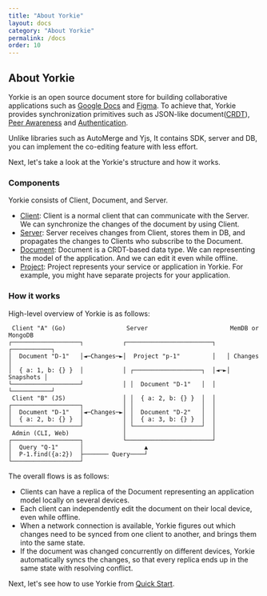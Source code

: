 ```yaml
---
title: "About Yorkie"
layout: docs
category: "About Yorkie"
permalink: /docs
order: 10
---
```


## About Yorkie

Yorkie is an open source document store for building collaborative applications such as [Google Docs](https://docs.google.com/) and [Figma](https://www.figma.com/). To achieve that, Yorkie provides synchronization primitives such as JSON-like document([CRDT](https://crdt.tech/)), [Peer Awareness](/docs/peer-awareness) and [Authentication](/docs/auth-webhook).

Unlike libraries such as AutoMerge and Yjs, It contains SDK, server and DB, you can implement the co-editing feature with less effort.

Next, let's take a look at the Yorkie's structure and how it works.

### Components

Yorkie consists of Client, Document, and Server.

- [Client](/docs/js-sdk#client): Client is a normal client that can communicate with the Server. We can synchronize the changes of the document by using Client.
- [Server](/docs/server): Server receives changes from Client, stores them in DB, and propagates the changes to Clients who subscribe to the Document.
- [Document](/docs/js-sdk#document): Document is a CRDT-based data type. We can representing the model of the application. And we can edit it even while offline.
- [Project](/docs/project): Project represents your service or application in Yorkie. For example, you might have separate projects for your application.

### How it works

High-level overview of Yorkie is as follows:

```
 Client "A" (Go)                 Server                       MemDB or MongoDB
┌───────────────────┐           ┌────────────────────────┐   ┌───────────┐
│  Document "D-1"   │◄─Changes─►│  Project "p-1"         │   │ Changes   │
│  { a: 1, b: {} }  │           │ ┌───────────────────┐  │◄─►│ Snapshots │
└───────────────────┘           │ │  Document "D-1"   │  │   └───────────┘
 Client "B" (JS)                │ │  { a: 2, b: {} }  │  │
┌───────────────────┐           │ │                   │  │
│  Document "D-1"   │◄─Changes─►│ │  Document "D-2"   │  │
│  { a: 2, b: {} }  │           │ │  { a: 3, b: {} }  │  │
└───────────────────┘           │ └───────────────────┘  │
 Admin (CLI, Web)               │                        │
┌───────────────────┐           └────────────────────────┘
│  Query "Q-1"      │                 ▲
│  P-1.find({a:2})  ├─────── Query────┘
└───────────────────┘
```

The overall flows is as follows:

 - Clients can have a replica of the Document representing an application model locally on several devices.
 - Each client can independently edit the document on their local device, even while offline.
 - When a network connection is available, Yorkie figures out which changes need to be synced from one client to another, and brings them into the same state.
 - If the document was changed concurrently on different devices, Yorkie automatically syncs the changes, so that every replica ends up in the same state with resolving conflict.

Next, let's see how to use Yorkie from [Quick Start](/docs/quick-start).

